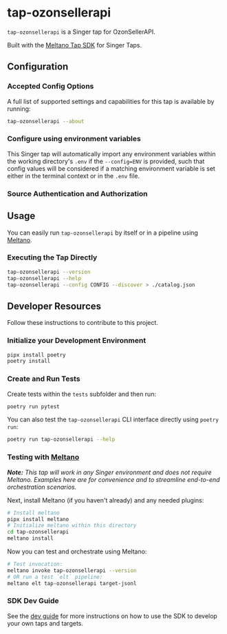 # tap-ozonsellerapi

`tap-ozonsellerapi` is a Singer tap for OzonSellerAPI.

Built with the [Meltano Tap SDK](https://sdk.meltano.com) for Singer Taps.

<!--

Developer TODO: Update the below as needed to correctly describe the install procedure. For instance, if you do not have a PyPi repo, or if you want users to directly install from your git repo, you can modify this step as appropriate.

## Installation

Install from PyPi:

```bash
pipx install tap-ozonsellerapi
```

Install from GitHub:

```bash
pipx install git+https://github.com/ORG_NAME/tap-ozonsellerapi.git@main
```

-->

## Configuration

### Accepted Config Options

<!--
Developer TODO: Provide a list of config options accepted by the tap.

This section can be created by copy-pasting the CLI output from:

```
tap-ozonsellerapi --about --format=markdown
```
-->

A full list of supported settings and capabilities for this
tap is available by running:

```bash
tap-ozonsellerapi --about
```

### Configure using environment variables

This Singer tap will automatically import any environment variables within the working directory's
`.env` if the `--config=ENV` is provided, such that config values will be considered if a matching
environment variable is set either in the terminal context or in the `.env` file.

### Source Authentication and Authorization

<!--
Developer TODO: If your tap requires special access on the source system, or any special authentication requirements, provide those here.
-->

## Usage

You can easily run `tap-ozonsellerapi` by itself or in a pipeline using [Meltano](https://meltano.com/).

### Executing the Tap Directly

```bash
tap-ozonsellerapi --version
tap-ozonsellerapi --help
tap-ozonsellerapi --config CONFIG --discover > ./catalog.json
```

## Developer Resources

Follow these instructions to contribute to this project.

### Initialize your Development Environment

```bash
pipx install poetry
poetry install
```

### Create and Run Tests

Create tests within the `tests` subfolder and
  then run:

```bash
poetry run pytest
```

You can also test the `tap-ozonsellerapi` CLI interface directly using `poetry run`:

```bash
poetry run tap-ozonsellerapi --help
```

### Testing with [Meltano](https://www.meltano.com)

_**Note:** This tap will work in any Singer environment and does not require Meltano.
Examples here are for convenience and to streamline end-to-end orchestration scenarios._

<!--
Developer TODO:
Your project comes with a custom `meltano.yml` project file already created. Open the `meltano.yml` and follow any "TODO" items listed in
the file.
-->

Next, install Meltano (if you haven't already) and any needed plugins:

```bash
# Install meltano
pipx install meltano
# Initialize meltano within this directory
cd tap-ozonsellerapi
meltano install
```

Now you can test and orchestrate using Meltano:

```bash
# Test invocation:
meltano invoke tap-ozonsellerapi --version
# OR run a test `elt` pipeline:
meltano elt tap-ozonsellerapi target-jsonl
```

### SDK Dev Guide

See the [dev guide](https://sdk.meltano.com/en/latest/dev_guide.html) for more instructions on how to use the SDK to
develop your own taps and targets.
